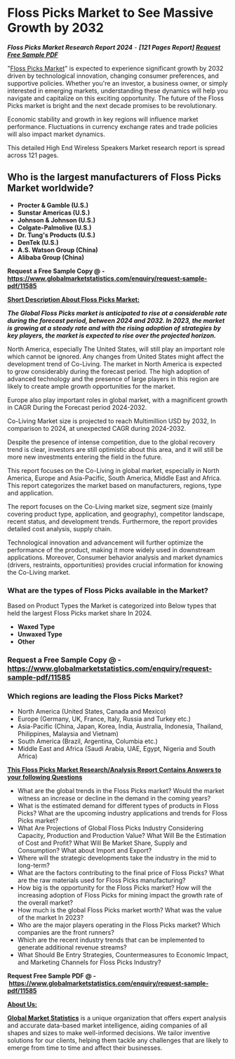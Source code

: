 <h1>Floss Picks Market to See Massive Growth by 2032</h1>
<p><em><strong>Floss Picks Market Research Report 2024</strong></em>&nbsp;-&nbsp;<em><strong>[121 Pages Report] </strong></em><em><strong><a href="https://www.globalmarketstatistics.com/enquiry/request-sample-pdf/11585">Request Free Sample PDF</a></strong></em></p>
<p>"<a href="https://www.globalmarketstatistics.com/market-reports/floss-picks-market-11585">Floss Picks Market</a>" is expected to experience significant growth by 2032 driven by technological innovation, changing consumer preferences, and supportive policies. Whether you're an investor, a business owner, or simply interested in emerging markets, understanding these dynamics will help you navigate and capitalize on this exciting opportunity. The future of the&nbsp;Floss Picks market is bright and the next decade promises to be revolutionary.</p>
<p>Economic stability and growth in key regions will influence market performance. Fluctuations in currency exchange rates and trade policies will also impact market dynamics.</p>
<p>This detailed&nbsp;High End Wireless Speakers Market research report is spread across 121 pages.</p>
<h2><strong>Who is the largest manufacturers of Floss Picks Market worldwide?</strong></h2>
<ul>
<li><strong>Procter &amp; Gamble (U.S.)</strong></li>
<li><strong>Sunstar Americas (U.S.)</strong></li>
<li><strong>Johnson &amp; Johnson (U.S.)</strong></li>
<li><strong>Colgate-Palmolive (U.S.)</strong></li>
<li><strong>Dr. Tung's Products (U.S.)</strong></li>
<li><strong>DenTek (U.S.)</strong></li>
<li><strong>A.S. Watson Group (China)</strong></li>
<li><strong>Alibaba Group (China)</strong></li>
</ul>
<p><strong>Request a Free Sample Copy @ - <a href="https://www.globalmarketstatistics.com/enquiry/request-sample-pdf/11585">https://www.globalmarketstatistics.com/enquiry/request-sample-pdf/11585</a></strong></p>
<p><strong><u>Short Description About Floss Picks Market:</u></strong></p>
<p><strong><em>The Global Floss Picks market is anticipated to rise at a considerable rate during the forecast period, between 2024 and 2032. In 2023, the market is growing at a steady rate and with the rising adoption of strategies by key players, the market is expected to rise over the projected horizon.</em></strong></p>
<p>North America, especially The United States, will still play an important role which cannot be ignored. Any changes from United States might affect the development trend of Co-Living. The market in North America is expected to grow considerably during the forecast period. The high adoption of advanced technology and the presence of large players in this region are likely to create ample growth opportunities for the market.</p>
<p>Europe also play important roles in global market, with a magnificent growth in CAGR During the Forecast period 2024-2032.</p>
<p>Co-Living Market size is projected to reach Multimillion USD by 2032, In comparison to 2024, at unexpected CAGR during 2024-2032.</p>
<p>Despite the presence of intense competition, due to the global recovery trend is clear, investors are still optimistic about this area, and it will still be more new investments entering the field in the future.</p>
<p>This report focuses on the Co-Living in global market, especially in North America, Europe and Asia-Pacific, South America, Middle East and Africa. This report categorizes the market based on manufacturers, regions, type and application.</p>
<p>The report focuses on the Co-Living market size, segment size (mainly covering product type, application, and geography), competitor landscape, recent status, and development trends. Furthermore, the report provides detailed cost analysis, supply chain.</p>
<p>Technological innovation and advancement will further optimize the performance of the product, making it more widely used in downstream applications. Moreover, Consumer behavior analysis and market dynamics (drivers, restraints, opportunities) provides crucial information for knowing the Co-Living market.</p>
<h3>What are the types of Floss Picks available in the Market?</h3>
<p>Based on Product Types the Market is categorized into Below types that held the largest Floss Picks market share In 2024.</p>
<ul>
<li><strong>Waxed Type</strong></li>
<li><strong>Unwaxed Type</strong></li>
<li><strong>Other</strong></li>
</ul>
<h3>Request a Free Sample Copy @ - <a href="https://www.globalmarketstatistics.com/enquiry/request-sample-pdf/11585">https://www.globalmarketstatistics.com/enquiry/request-sample-pdf/11585</a></h3>
<h3>Which regions are leading the Floss Picks Market?</h3>
<ul>
<li>North America (United States, Canada and Mexico)</li>
<li>Europe (Germany, UK, France, Italy, Russia and Turkey etc.)</li>
<li>Asia-Pacific (China, Japan, Korea, India, Australia, Indonesia, Thailand, Philippines, Malaysia and Vietnam)</li>
<li>South America (Brazil, Argentina, Columbia etc.)</li>
<li>Middle East and Africa (Saudi Arabia, UAE, Egypt, Nigeria and South Africa)</li>
</ul>
<p><strong><u>This Floss Picks Market Research/Analysis Report Contains Answers to your following Questions</u></strong></p>
<ul>
<li>What are the global trends in the Floss Picks market? Would the market witness an increase or decline in the demand in the coming years?</li>
<li>What is the estimated demand for different types of products in Floss Picks? What are the upcoming industry applications and trends for Floss Picks market?</li>
<li>What Are Projections of Global Floss Picks Industry Considering Capacity, Production and Production Value? What Will Be the Estimation of Cost and Profit? What Will Be Market Share, Supply and Consumption? What about Import and Export?</li>
<li>Where will the strategic developments take the industry in the mid to long-term?</li>
<li>What are the factors contributing to the final price of Floss Picks? What are the raw materials used for Floss Picks manufacturing?</li>
<li>How big is the opportunity for the Floss Picks market? How will the increasing adoption of Floss Picks for mining impact the growth rate of the overall market?</li>
<li>How much is the global Floss Picks market worth? What was the value of the market In 2023?</li>
<li>Who are the major players operating in the Floss Picks market? Which companies are the front runners?</li>
<li>Which are the recent industry trends that can be implemented to generate additional revenue streams?</li>
<li>What Should Be Entry Strategies, Countermeasures to Economic Impact, and Marketing Channels for Floss Picks Industry?</li>
</ul>
<p><strong>Request Free Sample PDF @ -&nbsp;<a href="https://www.globalmarketstatistics.com/enquiry/request-sample-pdf/11585">https://www.globalmarketstatistics.com/enquiry/request-sample-pdf/11585</a></strong></p>
<p><strong><u>About Us:</u></strong></p>
<p><strong><a href="https://www.globalmarketstatistics.com/">Global Market Statistics</a></strong> is a unique organization that offers expert analysis and accurate data-based market intelligence, aiding companies of all shapes and sizes to make well-informed decisions. We tailor inventive solutions for our clients, helping them tackle any challenges that are likely to emerge from time to time and affect their businesses.</p>